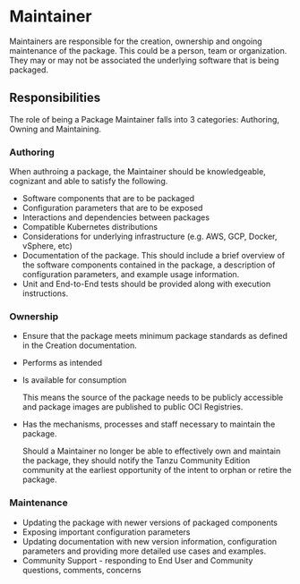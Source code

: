 # Maintainer

Maintainers are responsible for the creation, ownership and ongoing maintenance of the package. This could be a person, team or organization. They may or may not be associated the underlying software that is being packaged.

## Responsibilities

The role of being a Package Maintainer falls into 3 categories: Authoring, Owning and Maintaining.

### Authoring

When authroing a package, the Maintainer should be knowledgeable, cognizant and able to satisfy the following.

* Software components that are to be packaged
* Configuration parameters that are to be exposed
* Interactions and dependencies between packages
* Compatible Kubernetes distributions
* Considerations for underlying infrastructure (e.g. AWS, GCP, Docker, vSphere, etc)
* Documentation of the package. This should include a brief overview of the software components contained in the package, a description of configuration parameters, and example usage information.
* Unit and End-to-End tests should be provided along with execution instructions.

### Ownership

* Ensure that the package meets minimum package standards as defined in the Creation documentation.
* Performs as intended
* Is available for consumption

  This means the source of the package needs to be publicly accessible and package images are published to public OCI Registries.

* Has the mechanisms, processes and staff necessary to maintain the package.

  Should a Maintainer no longer be able to effectively own and maintain the package, they should notify the Tanzu Community Edition community at the earliest opportunity of the intent to orphan or retire the package.

### Maintenance

* Updating the package with newer versions of packaged components
* Exposing important configuration parameters
* Updating documentation with new version information, configuration parameters and providing more detailed use cases and examples.
* Community Support - responding to End User and Community questions, comments, concerns
